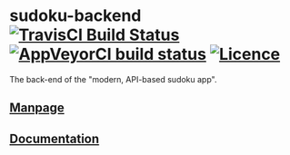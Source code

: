 # sudoku-backend [![TravisCI Build Status](https://travis-ci.com/Galactim/Sudoku.svg?branch=master)](https://travis-ci.com/Galactim/Sudoku) [![AppVeyorCI build status](https://ci.appveyor.com/api/projects/status/9k61sbdg9snyhqek/branch/master?svg=true)](https://ci.appveyor.com/project/nabijaczleweli/Sudoku/branch/master) [![Licence](https://img.shields.io/badge/license-MIT-blue.svg?style=flat)](../LICENSE)
The back-end of the "modern, API-based sudoku app".

## [Manpage](https://rawcdn.githack.com/Galactim/Sudoku/backend-man/sudoku-backend.1.html)
## [Documentation](https://rawcdn.githack.com/Galactim/Sudoku/backend-doc/sudoku_backend/index.html)
